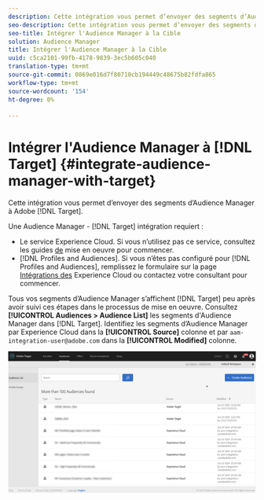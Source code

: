 ```yaml
---
description: Cette intégration vous permet d’envoyer des segments d’Audience Manager à la Cible.
seo-description: Cette intégration vous permet d’envoyer des segments d’Audience Manager à la Cible.
seo-title: Intégrer l'Audience Manager à la Cible
solution: Audience Manager
title: Intégrer l'Audience Manager à la Cible
uuid: c5ca2101-99fb-4178-9839-3ec5b605c040
translation-type: tm+mt
source-git-commit: 0869e016d7f80710cb194449c48675b82fdfa865
workflow-type: tm+mt
source-wordcount: '154'
ht-degree: 0%

---
```



# Intégrer l&#39;Audience Manager à [!DNL Target] {#integrate-audience-manager-with-target}

Cette intégration vous permet d’envoyer des segments d’Audience Manager à Adobe [!DNL Target].

Une Audience Manager - [!DNL Target] intégration requiert :

* Le service [](https://docs.adobe.com/content/help/en/id-service/using/home.html)Experience Cloud. Si vous n’utilisez pas ce service, consultez les guides [de](https://docs.adobe.com/content/help/en/id-service/using/implementation/implementation-guides.html) mise en oeuvre pour commencer.
* [!DNL Profiles and Audiences]. Si vous n’êtes pas configuré pour [!DNL Profiles and Audiences], remplissez le formulaire sur la page [Intégrations des](https://adobe.allegiancetech.com/cgi-bin/qwebcorporate.dll?idx=X8SVES) Experience Cloud ou contactez votre consultant pour commencer.

Tous vos segments d’Audience Manager s’affichent [!DNL Target] peu après avoir suivi ces étapes dans le processus de mise en oeuvre. Consultez **[!UICONTROL Audiences > Audience List]** les segments d&#39;Audience Manager dans [!DNL Target]. Identifiez les segments d’Audience Manager par Experience Cloud dans la **[!UICONTROL Source]** colonne et par `aam-integration-user@adobe.com` dans la **[!UICONTROL Modified]** colonne.

![](../assets/target.png)
